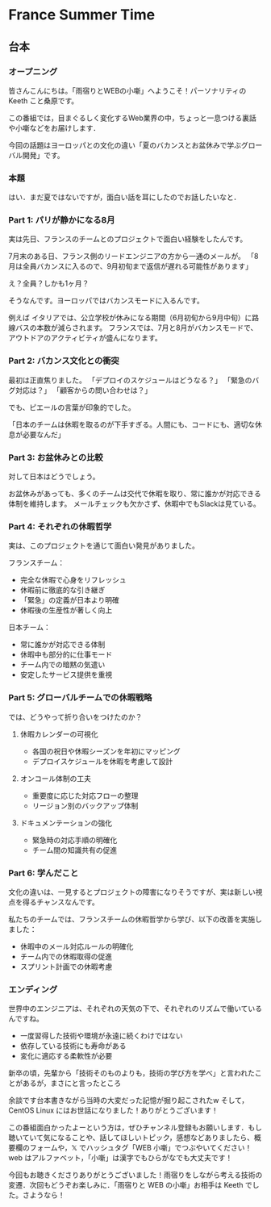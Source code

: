 # France Summer Time


## 台本

### オープニング
皆さんこんにちは。「雨宿りとWEBの小噺」へようこそ！パーソナリティの Keeth こと桑原です。

この番組では，目まぐるしく変化するWeb業界の中，ちょっと一息つける裏話や小噺などをお届けします．

今回の話題はヨーロッパとの文化の違い「夏のバカンスとお盆休みで学ぶグローバル開発」です。

### 本題

はい．まだ夏ではないですが，面白い話を耳にしたのでお話したいなと．

### Part 1: パリが静かになる8月

実は先日、フランスのチームとのプロジェクトで面白い経験をしたんです。

7月末のある日、フランス側のリードエンジニアの方から一通のメールが。
「8月は全員バカンスに入るので、9月初旬まで返信が遅れる可能性があります」

え？全員？しかも1ヶ月？

そうなんです。ヨーロッパではバカンスモードに入るんです。

例えば
イタリアでは、公立学校が休みになる期間（6月初旬から9月中旬）に路線バスの本数が減らされます。
フランスでは、7月と8月がバカンスモードで、アウトドアのアクティビティが盛んになります。

### Part 2: バカンス文化との衝突

最初は正直焦りました。
「デプロイのスケジュールはどうなる？」
「緊急のバグ対応は？」
「顧客からの問い合わせは？」

でも、ピエールの言葉が印象的でした。

「日本のチームは休暇を取るのが下手すぎる。人間にも、コードにも、適切な休息が必要なんだ」

### Part 3: お盆休みとの比較

対して日本はどうでしょう。

お盆休みがあっても、多くのチームは交代で休暇を取り、常に誰かが対応できる体制を維持します。
メールチェックも欠かさず、休暇中でもSlackは見ている。

### Part 4: それぞれの休暇哲学

実は、このプロジェクトを通じて面白い発見がありました。

フランスチーム：
- 完全な休暇で心身をリフレッシュ
- 休暇前に徹底的な引き継ぎ
- 「緊急」の定義が日本より明確
- 休暇後の生産性が著しく向上

日本チーム：
- 常に誰かが対応できる体制
- 休暇中も部分的に仕事モード
- チーム内での暗黙の気遣い
- 安定したサービス提供を重視

### Part 5: グローバルチームでの休暇戦略

では、どうやって折り合いをつけたのか？

1. 休暇カレンダーの可視化
   - 各国の祝日や休暇シーズンを年初にマッピング
   - デプロイスケジュールを休暇を考慮して設計

2. オンコール体制の工夫
   - 重要度に応じた対応フローの整理
   - リージョン別のバックアップ体制

3. ドキュメンテーションの強化
   - 緊急時の対応手順の明確化
   - チーム間の知識共有の促進

### Part 6: 学んだこと

文化の違いは、一見するとプロジェクトの障害になりそうですが、実は新しい視点を得るチャンスなんです。

私たちのチームでは、フランスチームの休暇哲学から学び、以下の改善を実施しました：
- 休暇中のメール対応ルールの明確化
- チーム内での休暇取得の促進
- スプリント計画での休暇考慮

### エンディング

世界中のエンジニアは、それぞれの天気の下で、それぞれのリズムで働いているんですね。

* 一度習得した技術や環境が永遠に続くわけではない
* 依存している技術にも寿命がある
* 変化に適応する柔軟性が必要

新卒の頃，先輩から「技術そのものよりも，技術の学び方を学べ」と言われたことがあるが，まさにと言ったところ

余談です台本書きながら当時の大変だった記憶が掘り起こされたw
そして，CentOS Linux にはお世話になりました！ありがとうございます！

この番組面白かったよーという方は，ぜひチャンネル登録もお願いします．もし聴いていて気になることや、話してほしいトピック，感想などありましたら、概要欄のフォームや，𝕏 でハッシュタグ「WEB 小噺」でつぶやいてください！web はアルファベット，「小噺」は漢字でもひらがなでも大丈夫です！

今回もお聴きくださりありがとうございました！雨宿りをしながら考える技術の変遷．次回もどうぞお楽しみに．「雨宿りと WEB の小噺」お相手は Keeth でした。さようなら！
